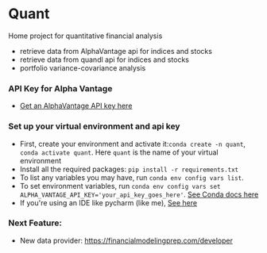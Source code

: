 # Quant

Home project for quantitative financial analysis
- retrieve data from AlphaVantage api for indices and stocks
- retrieve data from quandl api for indices and stocks
- portfolio variance-covariance analysis

### API Key for Alpha Vantage
- [Get an AlphaVantage API key here](https://www.alphavantage.co/)

### Set up your virtual environment and api key
- First, create your environment and activate it:`conda create -n quant`, `conda activate quant`. Here `quant` is the name of your virtual environment
- Install all the required packages: `pip install -r requirements.txt`
- To list any variables you may have, run `conda env config vars list`.
- To set environment variables, run `conda env config vars set ALPHA_VANTAGE_API_KEY='your_api_key_goes_here'`.
[See Conda docs here](https://conda.io/projects/conda/en/latest/user-guide/tasks/manage-environments.html#setting-environment-variables)
- If you're using an IDE like pycharm (like me), [See here](https://stackoverflow.com/questions/42708389/how-to-set-environment-variables-in-pycharm)

### Next Feature:
- New data provider: https://financialmodelingprep.com/developer
